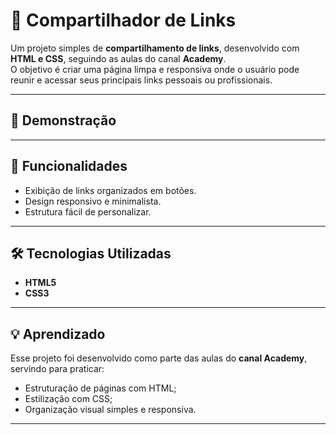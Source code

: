 # 🔗 Compartilhador de Links

Um projeto simples de **compartilhamento de links**, desenvolvido com **HTML e CSS**, seguindo as aulas do canal **Academy**.  
O objetivo é criar uma página limpa e responsiva onde o usuário pode reunir e acessar seus principais links pessoais ou profissionais.

---

## 🚀 Demonstração


---

## 🧠 Funcionalidades

- Exibição de links organizados em botões.  
- Design responsivo e minimalista.  
- Estrutura fácil de personalizar.

---

## 🛠️ Tecnologias Utilizadas

- **HTML5**
- **CSS3**

---

## 💡 Aprendizado

Esse projeto foi desenvolvido como parte das aulas do **canal Academy**, servindo para praticar:
- Estruturação de páginas com HTML;
- Estilização com CSS;
- Organização visual simples e responsiva.

---


